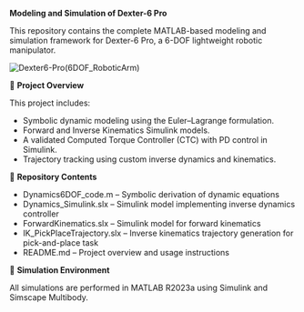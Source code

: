 **Modeling and Simulation of Dexter-6 Pro**

This repository contains the complete MATLAB-based modeling and simulation framework for Dexter-6 Pro, a 6-DOF lightweight robotic manipulator.

![Dexter6-Pro(6DOF_RoboticArm)](https://github.com/user-attachments/assets/4c285935-e235-4d78-8fff-b292335bcb67)

🔧 **Project Overview**

This project includes:
- Symbolic dynamic modeling using the Euler–Lagrange formulation.
- Forward and Inverse Kinematics Simulink models.
- A validated Computed Torque Controller (CTC) with PD control in Simulink.
- Trajectory tracking using custom inverse dynamics and kinematics.

📁 **Repository Contents**

- Dynamics6DOF_code.m – Symbolic derivation of dynamic equations
- Dynamics_Simulink.slx – Simulink model implementing inverse dynamics controller
- ForwardKinematics.slx – Simulink model for forward kinematics
- IK_PickPlaceTrajectory.slx – Inverse kinematics trajectory generation for pick-and-place task
- README.md – Project overview and usage instructions

🧪 **Simulation Environment**

All simulations are performed in MATLAB R2023a using Simulink and Simscape Multibody.

